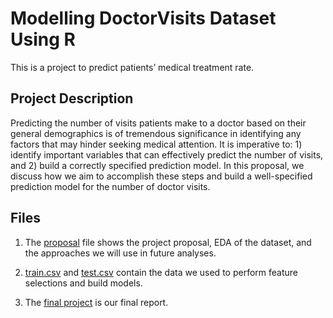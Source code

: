 # Modelling DoctorVisits Dataset Using R

This is a project to predict patients’ medical treatment rate.

## Project Description
Predicting the number of visits patients make to a doctor based on their general demographics is of tremendous significance in identifying any factors that may hinder seeking medical attention. It is imperative to: 1) identify important variables that can effectively predict the number of visits, and 2) build a correctly specified prediction model. In this proposal, we discuss how we aim to accomplish these steps and build a well-specified prediction model for the number of doctor visits.

## Files
1. The [proposal](https://github.com/Jintong1997/Modelling-the-DoctorVisits-dataset/blob/main/proposal.ipynb) file shows the project proposal, EDA of the dataset, and the approaches we will use in future analyses.

2. [train.csv](https://github.com/Jintong1997/Modelling-the-DoctorVisits-dataset/blob/main/train.csv) and [test.csv](https://github.com/Jintong1997/Modelling-the-DoctorVisits-dataset/blob/main/test.csv) contain the data we used to perform feature selections and build models.

3. The [final project](https://github.com/Jintong1997/Modelling-the-DoctorVisits-dataset/blob/main/Final%20Report.ipynb) is our final report.


